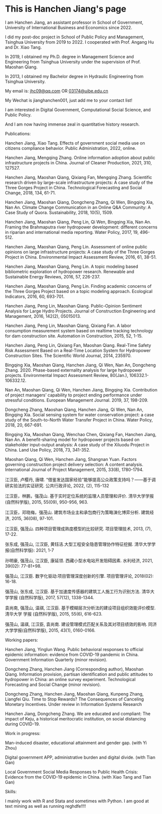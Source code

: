 # This is Hanchen Jiang's page

I am Hanchen Jiang, an assistant professor in School of Government, University of International Business and Economics since 2022.

I did my post-doc project in School of Public Policy and Management, Tsinghua University from 2019 to 2022. I cooperated with Prof. Angang Hu and Dr. Xiao Tang.

In 2019, I obtained my Ph.D. degree in Management Science and Engineering from Tsinghua University under the supervision of Prof. Maoshan Qiang.

In 2013, I obtained my Bachelor degree in Hydraulic Engineering from Tsinghua University.

My email is: jhc09@qq.com OR 03174@uibe.edu.cn

My Wechat is jianghanchen001, just add me to your contact list!



I am interested in Digital Government, Computational Social Science, and Public Policy.

And I am now having immense zeal in quantitative history research. 


Publications:

Hanchen Jiang, Xiao Tang. Effects of government social media use on citizens compliance behavior. Public Administration, 2022, online.

Hanchen Jiang, Mengqing Zhang. Online information adoption about public infrastructure projects in China. Journal of Cleaner Production, 2021, 310, 127527. 

Hanchen Jiang, Maoshan Qiang, Qixiang Fan, Mengqing Zhang. Scientific research driven by large-scale infrastructure projects: A case study of the Three Gorges Project in China. Technological Forecasting and Social Change, 2018, 134, 61-71. 

Hanchen Jiang, Maoshan Qiang, Dongcheng Zhang, Qi Wen, Bingqing Xia, Nan An. Climate Change Communication in an Online Q&A Community: A Case Study of Quora. Sustainability, 2018, 10(5), 1509. 

Hanchen Jiang, Maoshan Qiang, Peng Lin, Qi Wen, Bingqing Xia, Nan An. Framing the Brahmaputra river hydropower development: different concerns in riparian and international media reporting. Water Policy, 2017, 19, 496-512. 

Hanchen Jiang, Maoshan Qiang, Peng Lin. Assessment of online public opinions on large infrastructure projects: A case study of the Three Gorges Project in China. Environmental Impact Assessment Review, 2016, 61, 38-51. 

Hanchen Jiang, Maoshan Qiang, Peng Lin. A topic modeling based bibliometric exploration of hydropower research. Renewable and Sustainable Energy Reviews, 2016, 57, 226-237. 

Hanchen Jiang, Maoshan Qiang, Peng Lin. Finding academic concerns of the Three Gorges Project based on a topic modeling approach. Ecological Indicators, 2016, 60, 693-701. 

Hanchen Jiang, Peng Lin, Maoshan Qiang. Public-Opinion Sentiment Analysis for Large Hydro Projects. Journal of Construction Engineering and Management, 2016, 142(2), 05015013. 

Hanchen Jiang, Peng Lin, Maoshan Qiang, Qixiang Fan. A labor consumption measurement system based on realtime tracking technology for dam construction site. Automation in Construction, 2015, 52, 1-15. 

Hanchen Jiang, Peng Lin, Qixiang Fan, Maoshan Qiang. Real-Time Safety Risk Assessment Based on a Real-Time Location System for Hydropower Construction Sites. The Scientific World Journal, 2014, 235970. 

Bingqing Xia, Maoshan Qiang, Hanchen Jiang, Qi Wen, Nan An, Dongcheng Zhang. 2020. Phase-based externality analysis for large hydropower projects. Environmental Impact Assessment Review, 80(Jan.), 106332.1-106332.12. 

Nan An, Maoshan Qiang, Qi Wen, Hanchen Jiang, Bingqing Xia. Contribution of project managers’ capability to project ending performance under stressful conditions. European Management Journal. 2019, 37, 198-209. 

Dongcheng Zhang, Maoshan Qiang, Hanchen Jiang, Qi Wen, Nan An, Bingqing Xia. Social sensing system for water conservation project: a case study of the South-to-North Water Transfer Project in China. Water Policy, 2018, 20, 667-691. 

Bingqing Xia, Maoshan Qiang, Wenchao Chen, Qixiang Fan, Hanchen Jiang, Nan An. A benefit-sharing model for hydropower projects based on stakeholder input-output analysis: A case study of the Xiluodu Project in China. Land Use Policy, 2018, 73, 341-352. 

Maoshan Qiang, Qi Wen, Hanchen Jiang, Shangnan Yuan. Factors governing construction project delivery selection: A content analysis. International Journal of Project Management, 2015, 33(8), 1780-1794. 

江汉臣, 卢樱丹, 唐啸. “借鉴发达国家经验”能够提高公众政策支持吗？——基于调研实验法的实证研究. 公共行政评论, 2022, (2), 115-132

江汉臣，林鹏，强茂山. 基于实时定位系统的监理人员管理和评价. 清华大学学报(自然科学版), 2015, 55(09), 950-956, 963. 

江汉臣，邓晓梅，强茂山. 建筑市场业主和承包商行为策略演化博弈分析. 建筑经济, 2015, 36(08), 97-101. 

江汉臣, 强茂山. 四种项目管理成熟度模型的比较研究. 项目管理技术, 2013, (7), 17-22.

张东成, 强茂山, 江汉臣, 黄钰洁.大型工程安全隐患管理协作特征挖掘. 清华大学学报(自然科学版): 2021, 1-7

孙明豪, 强茂山, 江汉臣, 康延领. 西藏小型水电站开发阻碍因素. 水利经济, 2021, 39(02): 77-81+98.

强茂山, 江汉臣. 数字化驱动:项目管理深度创新的引擎. 项目管理评论, 2018(02): 16-18.

强茂山, 张东成, 江汉臣. 基于加速度传感器的建筑工人施工行为识别方法. 清华大学学报 (自然科学版), 2017, 57(12), 1338-1344. 

袁尚南, 强茂山, 温祺, 江汉臣. 基于模糊层次分析法的建设项目组织效能评价模型. 清华大学 学报 (自然科学版), 2015, 55(6), 616-623. 

强茂山, 温祺, 江汉臣, 袁尚南. 建设管理模式匹配关系及其对项目绩效的影响. 同济大学学报(自然科学版), 2015, 43(1), 0160-0166. 

Working papers:

Hanchen Jiang, Yinglun Wang. Public behavioral responses to official epidemic information: evidence from COVID-19 pandemic in China. Government Information Quarterly (minor revision).

Dongcheng Zhang, Hanchen Jiang (Corresponding author), Maoshan Qiang. Information provision, partisan identification and public attitudes to hydropower in China: an online survey experiment. Technological Forecasting and Social Change (minor revision).

Dongcheng Zhang, Hanchen Jiang, Maoshan Qiang, Kunpeng Zhang, Liangfei Qiu. Time to Stop Rewards? The Consequences of Canceling Monetary Incentives. Under review in Information Systems Research

Hanchen Jiang, Dongcheng Zhang. We are educated and compliant: The impact of Keju, a historical meritocratic institution, on social distancing during COVID-19.  

Work in progress:

Man-induced disaster, educational attainment and gender gap. (with Yi Zhou)

Digital government APP, administrative burden and digital divide. (with Tian Gan)

Local Government Social Media Responses to Public Health Crisis: Evidence from the COVID-19 epidemic in China. (with Xiao Tang and Tian Gan)





Skills:

I mainly work with R and Stata and sometimes with Python. I am good at text mining as well as running reghdfe!!!!
